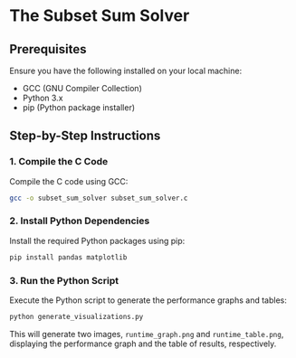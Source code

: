 
# The Subset Sum Solver

## Prerequisites

Ensure you have the following installed on your local machine:
- GCC (GNU Compiler Collection)
- Python 3.x
- pip (Python package installer)

## Step-by-Step Instructions

### 1. Compile the C Code

Compile the C code using GCC:

```sh
gcc -o subset_sum_solver subset_sum_solver.c
```

### 2. Install Python Dependencies

Install the required Python packages using pip:

```sh
pip install pandas matplotlib
```

### 3. Run the Python Script

Execute the Python script to generate the performance graphs and tables:

```sh
python generate_visualizations.py
```

This will generate two images, `runtime_graph.png` and `runtime_table.png`, displaying the performance graph and the table of results, respectively.
